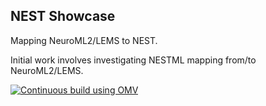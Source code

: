 ## NEST Showcase

Mapping NeuroML2/LEMS to NEST. 

Initial work involves investigating NESTML mapping from/to NeuroML2/LEMS.

[![Continuous build using OMV](https://github.com/OpenSourceBrain/NESTShowcase/actions/workflows/omv-ci.yml/badge.svg)](https://github.com/OpenSourceBrain/NESTShowcase/actions/workflows/omv-ci.yml)
